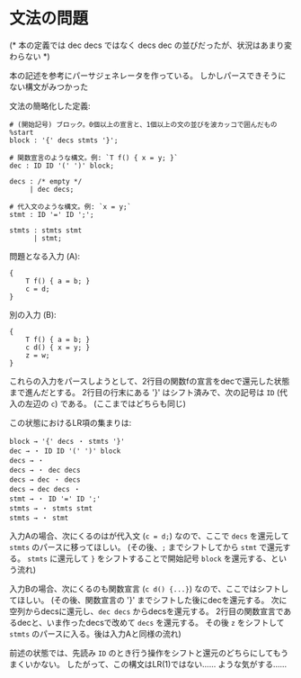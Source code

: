 # 文法の問題

(* 本の定義では dec decs ではなく decs dec の並びだったが、状況はあまり変わらない *)

本の記述を参考にパーサジェネレータを作っている。
しかしパースできそうにない構文がみつかった

文法の簡略化した定義:

    # (開始記号) ブロック。0個以上の宣言と、1個以上の文の並びを波カッコで囲んだもの
    %start
    block : '{' decs stmts '}';

    # 関数宣言のような構文。例: `T f() { x = y; }`
    dec : ID ID '(' ')' block;

    decs : /* empty */
         | dec decs;

    # 代入文のような構文。例: `x = y;`
    stmt : ID '=' ID ';';

    stmts : stmts stmt
          | stmt;

問題となる入力 (A):

    {
        T f() { a = b; }
        c = d;
    }

別の入力 (B):

    {
        T f() { a = b; }
        c d() { x = y; }
        z = w;
    }

これらの入力をパースしようとして、2行目の関数fの宣言をdecで還元した状態まで進んだとする。
2行目の行末にある '}' はシフト済みで、次の記号は `ID` (代入の左辺の `c`) である。
(ここまではどちらも同じ)

この状態におけるLR項の集まりは:

    block → '{' decs ・ stmts '}'
    dec → ・ ID ID '(' ')' block
    decs → ・
    decs → ・ dec decs
    decs → dec ・ decs
    decs → dec decs ・
    stmt → ・ ID '=' ID ';'
    stmts → ・ stmts stmt
    stmts → ・ stmt

入力Aの場合、次にくるのはが代入文 (`c = d;`) なので、ここで `decs` を還元して `stmts` のパースに移ってほしい。
(その後、`;` までシフトしてから `stmt` で還元する。
`stmts` に還元して `}` をシフトすることで開始記号 `block` を還元する、という流れ)

入力Bの場合、次にくるのも関数宣言 (`c d() {...}`) なので、ここではシフトしてほしい。
(その後、関数宣言の '}' までシフトした後にdecを還元する。
次に空列からdecsに還元し、`dec decs` からdecsを還元する。
2行目の関数宣言であるdecと、いま作ったdecsで改めて `decs` を還元する。
その後 `z` をシフトして `stmts` のパースに入る。後は入力Aと同様の流れ)

前述の状態では、先読み `ID` のとき行う操作をシフトと還元のどちらにしてもうまくいかない。
したがって、この構文はLR(1)ではない…… ような気がする……

